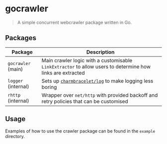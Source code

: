 # gocrawler

> A simple concurrent webcrawler package written in Go.

## Packages

| Package             | Description                                                                                                |
| ------------------- | ---------------------------------------------------------------------------------------------------------- |
| `gocrawler` (main)  | Main crawler logic with a customisable `LinkExtractor` to allow users to determine how links are extracted |
| `logger` (internal) | Sets up [`charmbracelet/log`](https://github.com/charmbracelet/log) to make logging less boring            |
| `rhttp` (internal)  | Wrapper over `net/http` with provided backoff and retry policies that can be customised                    |

## Usage

Examples of how to use the crawler package can be found in the `example` directory.
